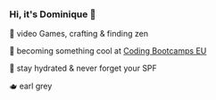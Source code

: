 ### Hi, it's Dominique 👹
🦇 video Games, crafting & finding zen

👾 becoming something cool at [Coding Bootcamps EU](https://github.com/coding-bootcamps-eu)

🐞 stay hydrated & never forget your SPF

🫖 earl grey
